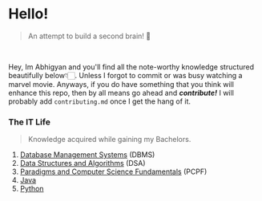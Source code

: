 # Hello!

>An attempt to build a second brain! 🧠

<br>

Hey, Im Abhigyan and you'll find all the note-worthy knowledge structured beautifully below👇🏻. Unless I forgot to 
commit or was busy watching a marvel movie. Anyways, if you do have something that you think will enhance this repo, 
then by all means go ahead and <i><b>contribute!</b></i> I will probably add `contributing.md` once I get the hang
of it. <br>

### The IT Life
> Knowledge acquired while gaining my Bachelors.

1. [Database Management Systems](https://github.com/AbhigyanBafna/brain2/tree/main/SY/DBMS) (DBMS)
2. [Data Structures and Algorithms](https://github.com/AbhigyanBafna/brain2/tree/main/SY/DSA) (DSA)
3. [Paradigms and Computer Science Fundamentals](https://github.com/AbhigyanBafna/brain2/tree/main/SY/PCPF) (PCPF)
4. [Java](https://github.com/AbhigyanBafna/brain2/tree/main/SY/Java)
5. [Python](https://github.com/AbhigyanBafna/brain2/tree/main/SY/Python)
